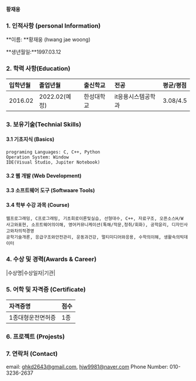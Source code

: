 **황재웅**

### 1. 인적사항 (personal Information)

   **이름: **황재웅 (hwang jae woong)

   **생년월일:**1997.03.12

### 2. 학력 사항(Education)

   |입학년월|졸업년월|출신학교|전공|평균/평점|
   |:---    |:---    |:---    |:---|:---     |
   |2016.02 |2022.02(예정)|한성대학교|it응용시스템공학과|3.08/4.5|

### 3. 보유기술(Technial Skills)

#### 3.1 기초지식 (Basics)

    programing Languages: C, C++, Python
    Operation System: Window
    IDE(Visual Studio, Jupiter Notebook)

#### 3.2 웹 개발 (Web Development)

#### 3.3 소프트웨어 도구 (Softwaare Tools)

#### 3.4 학부 수강 과목 (Course)

    웹프로그래밍, C프로그래밍, 기초회로이론및실습, 선형대수, C++, 자료구조, 오픈소스H/W
    사고와표현, 소프트웨어의이해, 영어커뮤니케이션(톡해/작문,청취/회화), 공학윤리, 디자인사고와차의적경영
    공학기술개론, 응급구조와안전관리, 운동과건강, 멀티미디어와응용, 수학의이해, 생활속의빅데이터

### 4. 수상 및 경력(Awards & Career)

   |수상명|수상일자|기관|

### 5. 어학 및 자격증 (Certificate)

   |자격증명|점수|
   |:---    |:---|
   |1종대형운전면허증|1종|

### 6. 프로젝트 (Projests)

### 7. 연락처 (Contact)

   email: ghkd2643@gmail.com, hjw9981@naver.com
   Phone Number: 010-3236-2637

